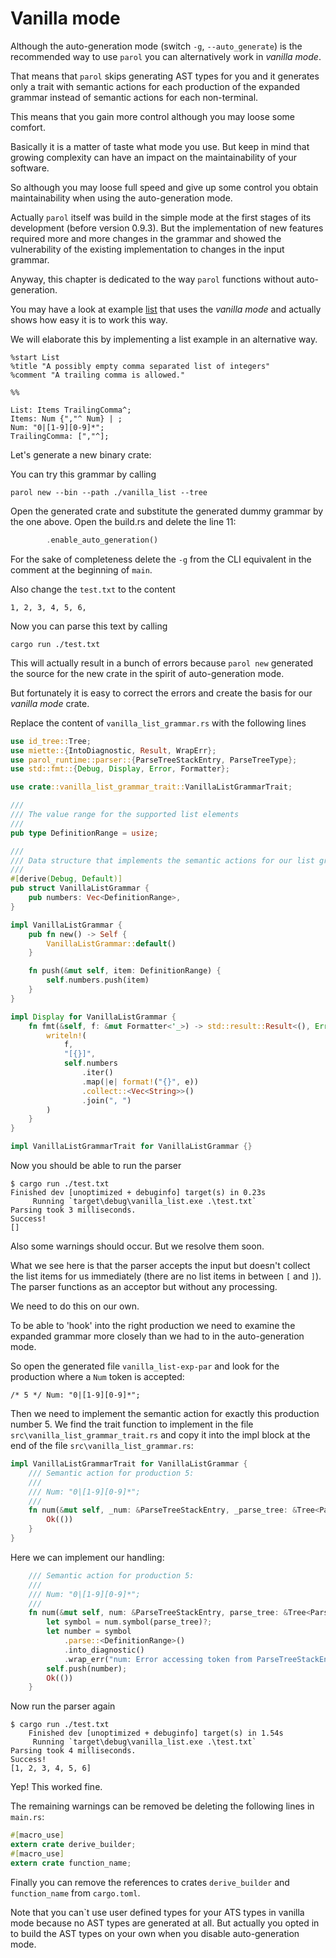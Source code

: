# Vanilla mode

Although the auto-generation mode (switch `-g`, `--auto_generate`) is the recommended way to use
`parol` you can alternatively work in *vanilla mode*.

That means that `parol` skips generating AST types for you and it generates only a trait with
semantic actions for each production of the expanded grammar instead of semantic actions for each
non-terminal.

This means that you gain more control although you may loose some comfort.

Basically it is a matter of taste what mode you use. But keep in mind that growing complexity can
have an impact on the maintainability of your software.

So although you may loose full speed and give up some control you obtain maintainability when using
the auto-generation mode.

Actually `parol` itself was build in the simple mode at the first stages of its development (before
version 0.9.3). But the implementation of new features required more and more changes in the grammar
and showed the vulnerability of the existing implementation to changes in the input grammar.

Anyway, this chapter is dedicated to the way `parol` functions without auto-generation.

You may have a look at example
[list](https://github.com/jsinger67/parol/blob/8bd3a5f3f0341cc95a6eb2cee548c123209e0ccc/examples/list/list.par)
that uses the *vanilla mode* and actually shows how easy it is to work this way.

We will elaborate this by implementing a list example in an alternative way.

```parol
%start List
%title "A possibly empty comma separated list of integers"
%comment "A trailing comma is allowed."

%%

List: Items TrailingComma^;
Items: Num {","^ Num} | ;
Num: "0|[1-9][0-9]*";
TrailingComma: [","^];
```

Let's generate a new binary crate:

You can try this grammar by calling

```shell
parol new --bin --path ./vanilla_list --tree
```

Open the generated crate and substitute the generated dummy grammar by the one above.
Open the build.rs and delete the line 11:

```rust
        .enable_auto_generation()
```

For the sake of completeness delete the `-g` from the CLI equivalent in the comment at the
beginning of `main`.

Also change the `test.txt` to the content

```text
1, 2, 3, 4, 5, 6,
```

Now you can parse this text by calling

```shell
cargo run ./test.txt
```

This will actually result in a bunch of errors because `parol new` generated the source for the new
crate in the spirit of auto-generation mode.

But fortunately it is easy to correct the errors and create the basis for our *vanilla mode* crate.

Replace the content of `vanilla_list_grammar.rs` with the following lines

```rust
use id_tree::Tree;
use miette::{IntoDiagnostic, Result, WrapErr};
use parol_runtime::parser::{ParseTreeStackEntry, ParseTreeType};
use std::fmt::{Debug, Display, Error, Formatter};

use crate::vanilla_list_grammar_trait::VanillaListGrammarTrait;

///
/// The value range for the supported list elements
///
pub type DefinitionRange = usize;

///
/// Data structure that implements the semantic actions for our list grammar
///
#[derive(Debug, Default)]
pub struct VanillaListGrammar {
    pub numbers: Vec<DefinitionRange>,
}

impl VanillaListGrammar {
    pub fn new() -> Self {
        VanillaListGrammar::default()
    }

    fn push(&mut self, item: DefinitionRange) {
        self.numbers.push(item)
    }
}

impl Display for VanillaListGrammar {
    fn fmt(&self, f: &mut Formatter<'_>) -> std::result::Result<(), Error> {
        writeln!(
            f,
            "[{}]",
            self.numbers
                .iter()
                .map(|e| format!("{}", e))
                .collect::<Vec<String>>()
                .join(", ")
        )
    }
}

impl VanillaListGrammarTrait for VanillaListGrammar {}
```

Now you should be able to run the parser

```shell
$ cargo run ./test.txt
Finished dev [unoptimized + debuginfo] target(s) in 0.23s
     Running `target\debug\vanilla_list.exe .\test.txt`
Parsing took 3 milliseconds.
Success!
[]
```

Also some warnings should occur. But we resolve them soon.

What we see here is that the parser accepts the input but doesn't collect the list items for us
immediately (there are no list items in between `[` and `]`). The parser functions as an acceptor
but without any processing.

We need to do this on our own.

To be able to 'hook' into the right production we need to examine the expanded grammar more closely
than we had to in the auto-generation mode.

So open the generated file `vanilla_list-exp-par` and look for the production where a `Num` token
is accepted:

```parol
/* 5 */ Num: "0|[1-9][0-9]*";
```

Then we need to implement the semantic action for exactly this production number 5. We find the
trait function to implement in the file `src\vanilla_list_grammar_trait.rs` and copy it into the
impl block at the end of the file `src\vanilla_list_grammar.rs`:

```rust
impl VanillaListGrammarTrait for VanillaListGrammar {
    /// Semantic action for production 5:
    ///
    /// Num: "0|[1-9][0-9]*";
    ///
    fn num(&mut self, _num: &ParseTreeStackEntry, _parse_tree: &Tree<ParseTreeType>) -> Result<()> {
        Ok(())
    }
}
```

Here we can implement our handling:

```rust
    /// Semantic action for production 5:
    ///
    /// Num: "0|[1-9][0-9]*";
    ///
    fn num(&mut self, num: &ParseTreeStackEntry, parse_tree: &Tree<ParseTreeType>) -> Result<()> {
        let symbol = num.symbol(parse_tree)?;
        let number = symbol
            .parse::<DefinitionRange>()
            .into_diagnostic()
            .wrap_err("num: Error accessing token from ParseTreeStackEntry")?;
        self.push(number);
        Ok(())
    }
```

Now run the parser again

```shell
$ cargo run ./test.txt
    Finished dev [unoptimized + debuginfo] target(s) in 1.54s
     Running `target\debug\vanilla_list.exe .\test.txt`
Parsing took 4 milliseconds.
Success!
[1, 2, 3, 4, 5, 6]
```

Yep! This worked fine.

The remaining warnings can be removed be deleting the following lines in `main.rs`:

```rust
#[macro_use]
extern crate derive_builder;
#[macro_use]
extern crate function_name;
```

Finally you can remove the references to crates `derive_builder` and `function_name` from
`cargo.toml`.

Note that you can`t use user defined types for your ATS types in vanilla mode because no AST types
are generated at all. But actually you opted in to build the AST types on your own when you disable
auto-generation mode.
